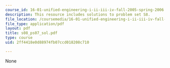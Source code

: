 ```yaml
---
course_id: 16-01-unified-engineering-i-ii-iii-iv-fall-2005-spring-2006
description: This resource includes solutions to problem set S8.
file_location: /coursemedia/16-01-unified-engineering-i-ii-iii-iv-fall-2005-spring-2006/2ff4418e0d88974fb07ccd018208c710_s08_ps07_sol.pdf
file_type: application/pdf
layout: pdf
title: s08_ps07_sol.pdf
type: course
uid: 2ff4418e0d88974fb07ccd018208c710

---
```

None